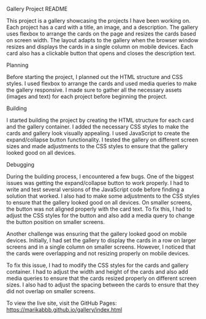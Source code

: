 Gallery Project README

This project is a gallery showcasing the projects I have been working on. Each project has a card with a title, an image, and a description. The gallery uses flexbox to arrange the cards on the page and resizes the cards based on screen width. The layout adapts to the gallery when the browser window resizes and displays the cards in a single column on mobile devices. Each card also has a clickable button that opens and closes the description text.

Planning

Before starting the project, I planned out the HTML structure and CSS styles. I used flexbox to arrange the cards and used media queries to make the gallery responsive. I made sure to gather all the necessary assets (images and text) for each project before beginning the project.

Building

I started building the project by creating the HTML structure for each card and the gallery container. I added the necessary CSS styles to make the cards and gallery look visually appealing. I used JavaScript to create the expand/collapse button functionality. I tested the gallery on different screen sizes and made adjustments to the CSS styles to ensure that the gallery looked good on all devices.

Debugging

During the building process, I encountered a few bugs. One of the biggest issues was getting the expand/collapse button to work properly. I had to write and test several versions of the JavaScript code before finding a solution that worked. I also had to make some adjustments to the CSS styles to ensure that the gallery looked good on all devices. On smaller screens, the button was not aligned properly with the card text. To fix this, I had to adjust the CSS styles for the button and also add a media query to change the button position on smaller screens.

Another challenge was ensuring that the gallery looked good on mobile devices. Initially, I had set the gallery to display the cards in a row on larger screens and in a single column on smaller screens. However, I noticed that the cards were overlapping and not resizing properly on mobile devices.

To fix this issue, I had to modify the CSS styles for the cards and gallery container. I had to adjust the width and height of the cards and also add media queries to ensure that the cards resized properly on different screen sizes. I also had to adjust the spacing between the cards to ensure that they did not overlap on smaller screens.

To view the live site, visit the GitHub Pages: https://marikabbb.github.io/gallery/index.html